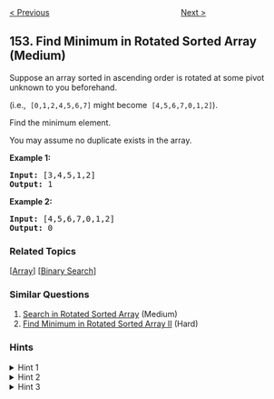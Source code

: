 <!--|This file generated by command(leetcode description); DO NOT EDIT.    |-->
<!--+----------------------------------------------------------------------+-->
<!--|@author    Openset <openset.wang@gmail.com>                           |-->
<!--|@link      https://github.com/openset                                 |-->
<!--|@home      https://github.com/openset/leetcode                        |-->
<!--+----------------------------------------------------------------------+-->

[< Previous](https://github.com/openset/leetcode/tree/master/problems/maximum-product-subarray "Maximum Product Subarray")
　　　　　　　　　　　　　　　　
[Next >](https://github.com/openset/leetcode/tree/master/problems/find-minimum-in-rotated-sorted-array-ii "Find Minimum in Rotated Sorted Array II")

## 153. Find Minimum in Rotated Sorted Array (Medium)

<p>Suppose an array sorted in ascending order is rotated at some pivot unknown to you beforehand.</p>

<p>(i.e., &nbsp;<code>[0,1,2,4,5,6,7]</code>&nbsp;might become &nbsp;<code>[4,5,6,7,0,1,2]</code>).</p>

<p>Find the minimum element.</p>

<p>You may assume no duplicate exists in the array.</p>

<p><strong>Example 1:</strong></p>

<pre>
<strong>Input:</strong> [3,4,5,1,2] 
<strong>Output:</strong> 1
</pre>

<p><strong>Example 2:</strong></p>

<pre>
<strong>Input:</strong> [4,5,6,7,0,1,2]
<strong>Output:</strong> 0
</pre>

### Related Topics
  [[Array](https://github.com/openset/leetcode/tree/master/tag/array/README.md)]
  [[Binary Search](https://github.com/openset/leetcode/tree/master/tag/binary-search/README.md)]

### Similar Questions
  1. [Search in Rotated Sorted Array](https://github.com/openset/leetcode/tree/master/problems/search-in-rotated-sorted-array) (Medium)
  1. [Find Minimum in Rotated Sorted Array II](https://github.com/openset/leetcode/tree/master/problems/find-minimum-in-rotated-sorted-array-ii) (Hard)

### Hints
<details>
<summary>Hint 1</summary>
Array was originally in ascending order. Now that the array is rotated, there would be a point in the array where there is a small deflection from the increasing sequence. eg. The array would be something like [4, 5, 6, 7, 0, 1, 2].
</details>

<details>
<summary>Hint 2</summary>
You can divide the search space into two and see which direction to go.
Can you think of an algorithm which has O(logN) search complexity?
</details>

<details>
<summary>Hint 3</summary>
<ol>
<li>All the elements to the left of inflection point > first element of the array.</li>
<li>All the elements to the right of inflection point < first element of the array.</li>
<ol>
</details>
